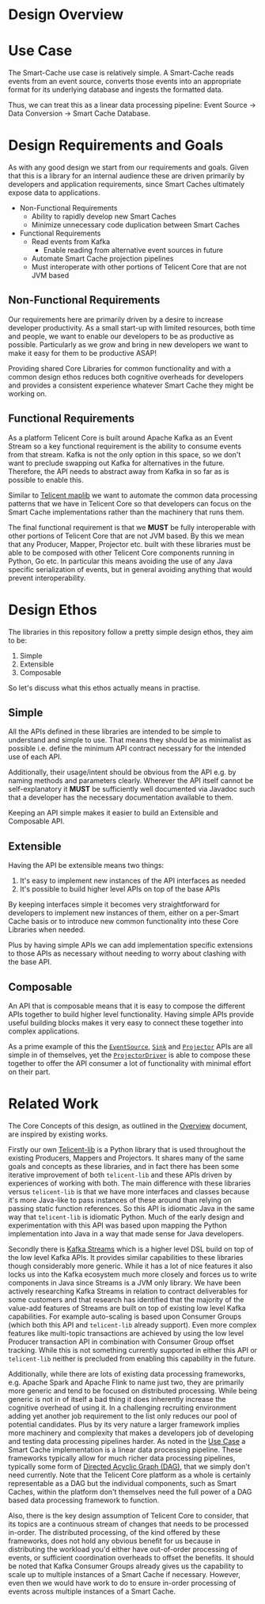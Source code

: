 # Design Overview

# Use Case

The Smart-Cache use case is relatively simple. A Smart-Cache reads events from an event source, converts those events
into an appropriate format for its underlying database and ingests the formatted data.

Thus, we can treat this as a linear data processing pipeline: Event Source -> Data Conversion -> Smart Cache
Database.

# Design Requirements and Goals

As with any good design we start from our requirements and goals. Given that this is a library for an internal audience
these are driven primarily by developers and application requirements, since Smart Caches ultimately expose data to
applications.

- Non-Functional Requirements
    - Ability to rapidly develop new Smart Caches
    - Minimize unnecessary code duplication between Smart Caches
- Functional Requirements
    - Read events from Kafka
        - Enable reading from alternative event sources in future
    - Automate Smart Cache projection pipelines
    - Must interoperate with other portions of Telicent Core that are not JVM based

## Non-Functional Requirements

Our requirements here are primarily driven by a desire to increase developer productivity. As a small start-up with
limited resources, both time and people, we want to enable our developers to be as productive as possible. Particularly
as we grow and bring in new developers we want to make it easy for them to be productive ASAP!

Providing shared Core Libraries for common functionality and with a common design ethos reduces both cognitive overheads
for developers and provides a consistent experience whatever Smart Cache they might be working on.

## Functional Requirements

As a platform Telicent Core is built around Apache Kafka as an Event Stream so a key functional requirement is the
ability to consume events from that stream. Kafka is not the only option in this space, so we don't want to preclude
swapping out Kafka for alternatives in the future. Therefore, the API needs to abstract away from Kafka in so far as is
possible to enable this.

Similar to [Telicent maplib][1] we want to automate the common data processing patterns that we have in Telicent Core so
that developers can focus on the Smart Cache implementations rather than the machinery that runs them.

The final functional requirement is that we **MUST** be fully interoperable with other portions of Telicent Core that
are not JVM based. By this we mean that any Producer, Mapper, Projector etc. built with these libraries must be able to
be composed with other Telicent Core components running in Python, Go etc. In particular this means avoiding the use of
any Java specific serialization of events, but in general avoiding anything that would prevent interoperability.

# Design Ethos

The libraries in this repository follow a pretty simple design ethos, they aim to be:

1. Simple
2. Extensible
3. Composable

So let's discuss what this ethos actually means in practise.

## Simple

All the APIs defined in these libraries are intended to be simple to understand and simple to use. That means they
should be as minimalist as possible i.e. define the minimum API contract necessary for the intended use of each API.

Additionally, their usage/intent should be obvious from the API e.g. by naming methods and parameters clearly. Wherever
the API itself cannot be self-explanatory it **MUST** be sufficiently well documented via Javadoc such that a developer
has the necessary documentation available to them.

Keeping an API simple makes it easier to build an Extensible and Composable API.

## Extensible

Having the API be extensible means two things:

1. It's easy to implement new instances of the API interfaces as needed
2. It's possible to build higher level APIs on top of the base APIs

By keeping interfaces simple it becomes very straightforward for developers to implement new instances of them, either
on a per-Smart Cache basis or to introduce new common functionality into these Core Libraries when needed.

Plus by having simple APIs we can add implementation specific extensions to those APIs as necessary without needing to
worry about clashing with the base API.

## Composable

An API that is composable means that it is easy to compose the different APIs together to build higher level
functionality. Having simple APIs provide useful building blocks makes it very easy to connect these together into
complex applications.

As a prime example of this the [`EventSource`](event-sources/index.md), [`Sink`](sinks/index.md) and
[`Projector`](projection/index.md) APIs are all simple in of themselves, yet the
[`ProjectorDriver`](projection/driver.md) is able to compose these together to offer the API consumer a lot of
functionality with minimal effort on their part.

# Related Work

The Core Concepts of this design, as outlined in the [Overview](index.md) document, are inspired by existing works.

Firstly our own [Telicent-lib][1] is a Python library that is used throughout the existing Producers, Mappers and
Projectors. It shares many of the same goals and concepts as these libraries, and in fact there has been some iterative
improvement of both `telicent-lib` and these APIs driven by experiences of working with both. The main difference with
these libraries versus `telicent-lib` is that we have more interfaces and classes because it's more Java-like to pass
instances of these around than relying on passing static function references. So this API is idiomatic Java in the same
way that `telicent-lib` is idiomatic Python. Much of the early design and experimentation with this API was based upon
mapping the Python implementation into Java in a way that made sense for Java developers.

Secondly there is [Kafka Streams][2] which is a higher level DSL build on top of the low level Kafka APIs. It provides
similar capabilities to these libraries though considerably more generic. While it has a lot of nice features it also
locks us into the Kafka ecosystem much more closely and forces us to write components in Java since Streams is a JVM
only library. We have been actively researching Kafka Streams in relation to contract deliverables for some customers
and that research has identified that the majority of the value-add features of Streams are built on top of existing low
level Kafka capabilities. For example auto-scaling is based upon Consumer Groups (which both this API and `telicent-lib`
already support). Even more complex features like multi-topic transactions are achieved by using the low level Producer
transaction API in combination with Consumer Group offset tracking. While this is not something currently supported in
either this API or `telicent-lib` neither is precluded from enabling this capability in the future.

Additionally, while there are lots of existing data processing frameworks, e.g. Apache Spark and Apache Flink to name
just two, they are primarily more generic and tend to be focused on distributed processing. While being generic is not
in of itself a bad thing it does inherently increase the cognitive overhead of using it. In a challenging recruiting
environment adding yet another job requirement to the list only reduces our pool of potential candidates. Plus by its
very nature a larger framework implies more machinery and complexity that makes a developers job of developing and
testing data processing pipelines harder. As noted in the [Use Case](#use-case) a Smart Cache implementation is a linear
data processing pipeline. These frameworks typically allow for much richer data processing pipelines, typically some
form of [Directed Acyclic Graph (DAG)][3], that we simply don't need currently. Note that the Telicent Core platform as
a whole is certainly representable as a DAG but the individual components, such as Smart Caches, within the platform
don't themselves need the full power of a DAG based data processing framework to function.

Also, there is the key design assumption of Telicent Core to consider, that its topics are a continuous stream of
changes that needs to be processed in-order. The distributed processing, of the kind offered by these frameworks, does
not hold any obvious benefit for us because in distributing the workload you'd either have out-of-order processing of
events, or sufficient coordination overheads to offset the benefits. It should be noted that Kafka Consumer Groups
already gives us the capability to scale up to multiple instances of a Smart Cache if necessary. However, even then we
would have work to do to ensure in-order processing of events across multiple instances of a Smart Cache.


[1]: https://github.com/telicent-oss/telicent-lib
[2]: https://kafka.apache.org/documentation/streams/
[3]: https://hazelcast.com/glossary/directed-acyclic-graph/